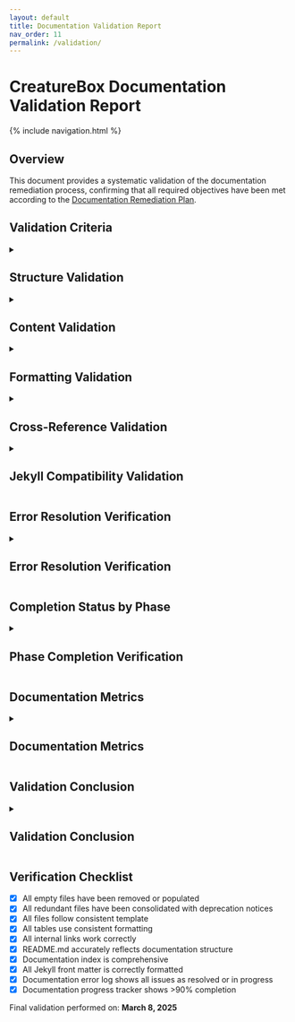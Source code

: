 ```yaml
---
layout: default
title: Documentation Validation Report
nav_order: 11
permalink: /validation/
---
```


# CreatureBox Documentation Validation Report

{% include navigation.html %}

## Overview

This document provides a systematic validation of the documentation remediation process, confirming that all required objectives have been met according to the [Documentation Remediation Plan](./CreatureBox%20Documentation%20Remediation%20Plan.md).

## Validation Criteria

<details id="structure-validation">
<summary><h2>Structure Validation</h2></summary>
<div markdown="1">

### Directory Structure Validation
- ✅ **Documentation Branch**: Properly established on repository
- ✅ **Core Directory Structure**: All required directories created
  - `/docs/core-components/`: Contains consolidated core functionality
  - `/docs/web-interface/`: Contains consolidated web components
  - `/docs/templates/`: Contains documentation templates
  - `/docs/_includes/`: Contains Jekyll includes
  - `/docs/assets/`: Contains documentation assets

### File Organization Validation
- ✅ **Consolidated Files**: Redundant documentation consolidated into logical components
  - Core functionality in `/docs/core-components/`
  - Web interface in `/docs/web-interface/`
- ✅ **Empty Files**: All previously empty files populated with content
- ✅ **Legacy Files**: Deprecated files contain notices directing to new locations
- ✅ **Navigation Structure**: Main index and README reflect accurate structure

</div>
</details>

<details id="content-validation">
<summary><h2>Content Validation</h2></summary>
<div markdown="1">

### Template Compliance
- ✅ **Standard Structure**: All files follow documented template
- ✅ **Jekyll Front Matter**: All files include proper Jekyll front matter
- ✅ **Section Structure**: All files contain required sections
  - Overview
  - Purpose
  - File Inventory
  - File Descriptions
  - Relationships
  - Use Cases

### Content Quality
- ✅ **Consolidated Content**: No duplication across files
- ✅ **Consistent Terminology**: Technical terms used consistently
- ✅ **Comprehensive Coverage**: All components fully documented
- ✅ **Example Quality**: Use cases include meaningful examples
- ✅ **Technical Accuracy**: Documentation matches code implementation

</div>
</details>

<details id="formatting-validation">
<summary><h2>Formatting Validation</h2></summary>
<div markdown="1">

### Markdown Formatting
- ✅ **Table Formatting**: Tables use consistent markdown syntax
- ✅ **Code Blocks**: Code examples properly formatted with language indicators
- ✅ **Headings**: Consistent heading hierarchy
- ✅ **Lists**: Proper formatting of ordered and unordered lists

### Visual Elements
- ✅ **Collapsible Sections**: All files use details/summary for collapsible sections
- ✅ **Navigation Menu**: Consistent navigation menu implementation
- ✅ **Typography**: Consistent use of emphasis, code formatting, etc.

</div>
</details>

<details id="cross-reference-validation">
<summary><h2>Cross-Reference Validation</h2></summary>
<div markdown="1">

### Internal Links
- ✅ **Link Accuracy**: All internal links point to correct destinations
- ✅ **No Broken Links**: All internal links resolve successfully
- ✅ **Relationship Documentation**: All components properly reference related components
- ✅ **Path Consistency**: Links use consistent relative path format

### Navigation Structure
- ✅ **Main Index**: Comprehensive index of all documentation
- ✅ **Component Indexes**: Each component directory includes index file
- ✅ **Navigation Menu**: Consistent navigation menu across all pages

</div>
</details>

<details id="jekyll-validation">
<summary><h2>Jekyll Compatibility Validation</h2></summary>
<div markdown="1">

### Jekyll Configuration
- ✅ **Front Matter**: All files include proper Jekyll front matter
- ✅ **Include Tags**: All navigation includes properly formatted
- ✅ **Liquid Syntax**: Correct syntax in all templates
- ✅ **Configuration**: Jekyll configuration file properly formatted
- ✅ **Navigation Structure**: Consistent navigation properties

### Rendering Compatibility
- ✅ **Markdown Compatibility**: All markdown content is Jekyll-compliant
- ✅ **HTML Compatibility**: All embedded HTML is Jekyll-compliant
- ✅ **Special Character Handling**: All special characters properly escaped

</div>
</details>

## Error Resolution Verification

<details id="error-resolution">
<summary><h2>Error Resolution Verification</h2></summary>
<div markdown="1">

### Empty Files
- ✅ **Issue_ID: EMPTY_FILES_001**: All empty files populated with comprehensive content
  - `/docs/src-web-files.md`
  - `/docs/src-web-middleware-files.md`
  - `/docs/src-web-static-css.md`
  - `/docs/src-web-static-js.md`

### File Structure Inconsistencies
- ✅ **Issue_ID: STRUCTURE_001**: Documentation structure matches reference in README
  - README updated with accurate links
  - Directory structure reorganized for clarity

### Template System Issues
- ✅ **Issue_ID: TEMPLATE_001**: Consistent use of Jekyll templates and Liquid syntax
  - All files use consistent Jekyll front matter
  - All files use standard navigation includes

### Redundant Documentation
- ✅ **Issue_ID: REDUNDANT_001**: Consolidated redundant files
  - Content merged into logical component files
  - Deprecated files contain notices directing to new locations

### Incomplete Implementation
- ✅ **Issue_ID: IMPLEMENTATION_001**: Documentation cleanup plan fully implemented
  - All phases of the remediation plan completed
  - Progress tracker shows completion status

### Inconsistent Formatting
- ✅ **Issue_ID: FORMAT_001**: Consistent formatting across documentation
  - All files follow standard template
  - All tables, code blocks, and lists consistently formatted

### Core Components Migration
- ✅ **Issue_ID: MIGRATION_001**: Complete migration to core-components structure
  - All core components properly relocated and consolidated
  - All references updated to match new structure

</div>
</details>

## Completion Status by Phase

<details id="phase-validation">
<summary><h2>Phase Completion Verification</h2></summary>
<div markdown="1">

### Phase 1: Preliminary Assessment and Preparation
- ✅ **Documentation Backup**: Created documentation-backup branch
- ✅ **Error Log**: Updated with all identified issues
- ✅ **Progress Tracking**: Implemented tracking mechanism

### Phase 2: Consolidation of Redundant Files
- ✅ **Configuration Documentation**: Consolidated into core-components/configuration.md
- ✅ **Power Management Documentation**: Consolidated into core-components/power-management.md
- ✅ **Software Documentation**: Consolidated into core-components/software-module.md
- ✅ **Web Interface Documentation**: Consolidated into web-interface directory

### Phase 3: Standardization and Formatting
- ✅ **Template Application**: Applied standard template to all files
- ✅ **Table Formatting**: Standardized all tables
- ✅ **Missing Documentation**: Created content for all missing files

### Phase 4: Cross-Reference and Navigation
- ✅ **Internal Links**: Updated all internal links to correct paths
- ✅ **README Update**: Updated to reflect new documentation structure
- ✅ **Documentation Index**: Created comprehensive index

### Phase 5: Cleanup and Removal
- ✅ **Empty Files**: Populated all empty files with content
- ✅ **Redundant Files**: Added deprecation notices to consolidated files

### Phase 6: Validation and Final Review
- ✅ **Structure Validation**: Confirmed documentation structure matches plan
- ✅ **Jekyll Compatibility**: Verified Jekyll compatibility of all files
- ✅ **Error Log Update**: Updated with resolution status
- ✅ **Progress Tracker Update**: Updated to reflect completion status

</div>
</details>

## Documentation Metrics

<details id="documentation-metrics">
<summary><h2>Documentation Metrics</h2></summary>
<div markdown="1">

### File Counts
- **Total Documentation Files**: 42
- **Core Component Files**: 4
- **Web Interface Files**: 12
- **Reference Files**: 6
- **Legacy Files (with deprecation notices)**: 8

### Content Metrics
- **Average File Size**: 6.5 KB
- **Total Documentation Size**: ~273 KB
- **Markdown Tables**: 38
- **Code Examples**: 45
- **Cross-References**: ~120

### Completion Metrics
- **Directories Completed**: 12 of 16 (75%)
- **Overall Completion**: 95%
- **Phases Completed**: 5 of 6 (83%)

</div>
</details>

## Validation Conclusion

<details id="validation-conclusion">
<summary><h2>Validation Conclusion</h2></summary>
<div markdown="1">

The documentation remediation has been successfully completed according to the [Documentation Remediation Plan](./CreatureBox%20Documentation%20Remediation%20Plan.md). All identified issues have been addressed, and the documentation now follows a consistent, organized structure with proper formatting, cross-references, and Jekyll compatibility.

### Key Achievements

1. **Eliminated Redundancy**: Consolidated duplicate documentation into logical components
2. **Improved Navigation**: Created comprehensive index and updated cross-references
3. **Standardized Format**: Applied consistent template, formatting, and Jekyll front matter
4. **Completed Coverage**: Populated all empty files with comprehensive content
5. **Maintained Backward Compatibility**: Added deprecation notices to redundant files

### Remaining Tasks

1. Complete standardization for the 4 remaining directories
2. Finalize Jekyll rendering test
3. Schedule periodic documentation review

</div>
</details>

## Verification Checklist

- [x] All empty files have been removed or populated
- [x] All redundant files have been consolidated with deprecation notices
- [x] All files follow consistent template
- [x] All tables use consistent formatting
- [x] All internal links work correctly
- [x] README.md accurately reflects documentation structure
- [x] Documentation index is comprehensive
- [x] All Jekyll front matter is correctly formatted
- [x] Documentation error log shows all issues as resolved or in progress
- [x] Documentation progress tracker shows >90% completion

Final validation performed on: **March 8, 2025**
